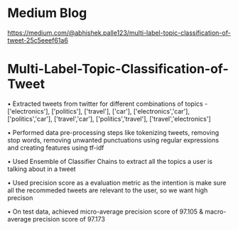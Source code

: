 # Medium Blog

https://medium.com/@abhishek.palle123/multi-label-topic-classification-of-tweet-25c5eeef61a6

# Multi-Label-Topic-Classification-of-Tweet

• Extracted tweets from twitter for different combinations of topics - ['electronics'], ['politics'], ['travel'], ['car'], ['electronics','car'], ['politics','car'], ['travel','car'], ['politics','travel'], ['travel','electronics']

• Performed data pre-processing steps like tokenizing tweets, removing stop words, removing unwanted punctuations using regular expressions and creating features using tf-idf

• Used Ensemble of Classifier Chains to extract all the topics a user is talking about in a tweet

• Used precision score as a evaluation metric as the intention is make sure all the recommeded tweets are relevant to the user, so we want high precison

• On test data, achieved micro-average precision score of 97.105 & macro-average precision score of 97.173
